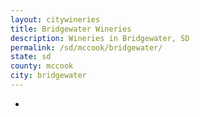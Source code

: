 ```yaml
---
layout: citywineries
title: Bridgewater Wineries
description: Wineries in Bridgewater, SD
permalink: /sd/mccook/bridgewater/
state: sd
county: mccook
city: bridgewater
---
```

-
